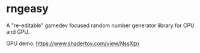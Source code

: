 # rngeasy
A "re-editable" gamedev focused random number generator library for CPU and GPU.

GPU demo: https://www.shadertoy.com/view/NssXzn